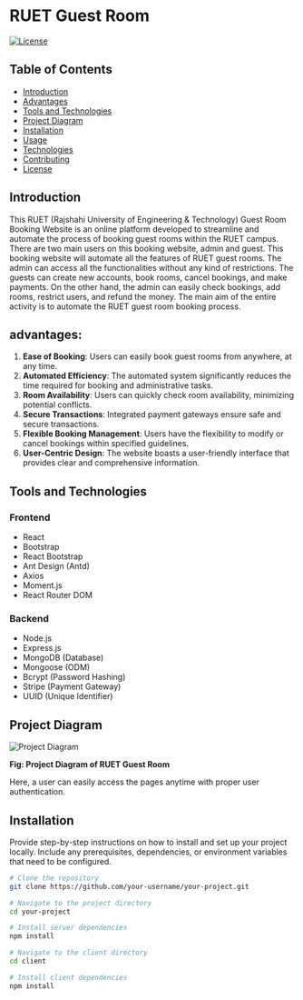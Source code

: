 # RUET Guest Room

[![License](https://img.shields.io/badge/license-MIT-blue.svg)](https://opensource.org/licenses/MIT)

## Table of Contents

- [Introduction](#introduction)
- [Advantages](#advantages)
- [Tools and Technologies](#tools-and-technologies)
- [Project Diagram](#project-diagram)
- [Installation](#installation)
- [Usage](#usage)
- [Technologies](#technologies)
- [Contributing](#contributing)
- [License](#license)

## Introduction

This  RUET (Rajshahi University of Engineering & Technology) Guest Room Booking Website is an online platform developed to streamline and automate the process of booking guest rooms within the RUET campus. There are two main users on this booking website, admin and guest. This booking website will automate all the features of RUET guest rooms. The admin can access all the functionalities without any kind of restrictions. The guests can create new accounts, book rooms, cancel bookings, and make payments. On the other hand, the admin can easily check bookings, add rooms, restrict users, and refund the money. The main aim of the entire activity is to automate the RUET guest room booking process.

## advantages:

1. **Ease of Booking**: Users can easily book guest rooms from anywhere, at any time.
2. **Automated Efficiency**: The automated system significantly reduces the time required for booking and administrative tasks.
3. **Room Availability**: Users can quickly check room availability, minimizing potential conflicts.
4. **Secure Transactions**: Integrated payment gateways ensure safe and secure transactions.
5. **Flexible Booking Management**: Users have the flexibility to modify or cancel bookings within specified guidelines.
6. **User-Centric Design**: The website boasts a user-friendly interface that provides clear and comprehensive information.

## Tools and Technologies

### Frontend

- React
- Bootstrap
- React Bootstrap
- Ant Design (Antd)
- Axios
- Moment.js
- React Router DOM

### Backend

- Node.js
- Express.js
- MongoDB (Database)
- Mongoose (ODM)
- Bcrypt (Password Hashing)
- Stripe (Payment Gateway)
- UUID (Unique Identifier)

## Project Diagram

![Project Diagram](path/to/your/project/diagram.png)

**Fig: Project Diagram of RUET Guest Room**

Here, a user can easily access the pages anytime with proper user authentication.

## Installation

Provide step-by-step instructions on how to install and set up your project locally. Include any prerequisites, dependencies, or environment variables that need to be configured.

```bash
# Clone the repository
git clone https://github.com/your-username/your-project.git

# Navigate to the project directory
cd your-project

# Install server dependencies
npm install

# Navigate to the client directory
cd client

# Install client dependencies
npm install
```
